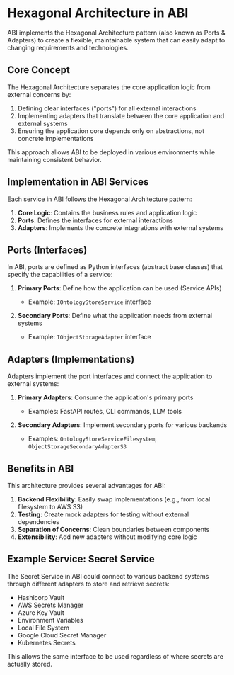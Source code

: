 # Hexagonal Architecture in ABI

ABI implements the Hexagonal Architecture pattern (also known as Ports & Adapters) to create a flexible, maintainable system that can easily adapt to changing requirements and technologies.

## Core Concept

The Hexagonal Architecture separates the core application logic from external concerns by:
1. Defining clear interfaces ("ports") for all external interactions
2. Implementing adapters that translate between the core application and external systems
3. Ensuring the application core depends only on abstractions, not concrete implementations

This approach allows ABI to be deployed in various environments while maintaining consistent behavior.

## Implementation in ABI Services

Each service in ABI follows the Hexagonal Architecture pattern:

1. **Core Logic**: Contains the business rules and application logic
2. **Ports**: Defines the interfaces for external interactions
3. **Adapters**: Implements the concrete integrations with external systems


## Ports (Interfaces)

In ABI, ports are defined as Python interfaces (abstract base classes) that specify the capabilities of a service:

1. **Primary Ports**: Define how the application can be used (Service APIs)
   - Example: `IOntologyStoreService` interface

2. **Secondary Ports**: Define what the application needs from external systems
   - Example: `IObjectStorageAdapter` interface

## Adapters (Implementations)

Adapters implement the port interfaces and connect the application to external systems:

1. **Primary Adapters**: Consume the application's primary ports
   - Examples: FastAPI routes, CLI commands, LLM tools

2. **Secondary Adapters**: Implement secondary ports for various backends
   - Examples: `OntologyStoreServiceFilesystem`, `ObjectStorageSecondaryAdapterS3`

## Benefits in ABI

This architecture provides several advantages for ABI:

1. **Backend Flexibility**: Easily swap implementations (e.g., from local filesystem to AWS S3)
2. **Testing**: Create mock adapters for testing without external dependencies
3. **Separation of Concerns**: Clean boundaries between components
4. **Extensibility**: Add new adapters without modifying core logic

## Example Service: Secret Service

The Secret Service in ABI could connect to various backend systems through different adapters to store and retrieve secrets:
- Hashicorp Vault
- AWS Secrets Manager
- Azure Key Vault
- Environment Variables
- Local File System
- Google Cloud Secret Manager
- Kubernetes Secrets

This allows the same interface to be used regardless of where secrets are actually stored.